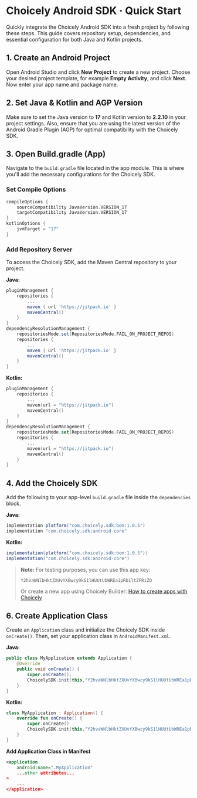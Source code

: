 # Choicely Android SDK · Quick Start

Quickly integrate the Choicely Android SDK into a fresh project by following these steps. This guide covers repository setup, dependencies, and essential configuration for both Java and Kotlin projects.

## 1. Create an Android Project

Open Android Studio and click **New Project** to create a new project. Choose your desired project template, for example **Empty Activity**, and click **Next**. Now enter your app name and package name.

## 2. Set Java & Kotlin and AGP Version

Make sure to set the Java version to **17** and Kotlin version to **2.2.10** in your project settings. Also, ensure that you are using the latest version of the Android Gradle Plugin (AGP) for optimal compatibility with the Choicely SDK.

## 3. Open Build.gradle (App)

Navigate to the `build.gradle` file located in the app module. This is where you'll add the necessary configurations for the Choicely SDK.

### Set Compile Options

```kotlin
compileOptions {
    sourceCompatibility JavaVersion.VERSION_17
    targetCompatibility JavaVersion.VERSION_17
}
kotlinOptions {
    jvmTarget = "17"
}
```

### Add Repository Server

To access the Choicely SDK, add the Maven Central repository to your project.

**Java:**

```groovy
pluginManagement {
    repositories {
        ...
        maven { url 'https://jitpack.io' }
        mavenCentral()
    }
}
dependencyResolutionManagement {
    repositoriesMode.set(RepositoriesMode.FAIL_ON_PROJECT_REPOS)
    repositories {
        ...
        maven { url 'https://jitpack.io' }
        mavenCentral()
    }
}
```

**Kotlin:**

```kotlin
pluginManagement {
    repositories {
        ...
        maven(url = "https://jitpack.io")
        mavenCentral()
    }
}
dependencyResolutionManagement {
    repositoriesMode.set(RepositoriesMode.FAIL_ON_PROJECT_REPOS)
    repositories {
        ...
        maven(url = "https://jitpack.io")
        mavenCentral()
    }
}
```

## 4. Add the Choicely SDK

Add the following to your app-level `build.gradle` file inside the `dependencies` block.

**Java:**

```groovy
implementation platform("com.choicely.sdk:bom:1.0.5")
implementation "com.choicely.sdk:android-core"
```

**Kotlin:**

```groovy
implementation(platform("com.choicely.sdk:bom:1.0.5"))
implementation("com.choicely.sdk:android-core")
```

> **Note:**
> For testing purposes, you can use this app key:
>
> ```
> Y2hvaWNlbHktZXUvYXBwcy9kS1lHUUtUbWREa1pRb1ltZFRiZQ
> ```
>
> Or create a new app using Choicely Builder: [How to create apps with Choicely](https://www.choicely.com/tutorials/how-to-create-apps-with-choicely-using-an-app-template)

## 6. Create Application Class

Create an `Application` class and initialize the Choicely SDK inside `onCreate()`. Then, set your application class in `AndroidManifest.xml`.

**Java:**

```java
public class MyApplication extends Application {
    @Override
    public void onCreate() {
        super.onCreate();
        ChoicelySDK.init(this,"Y2hvaWNlbHktZXUvYXBwcy9kS1lHUUtUbWREa1pRb1ltZFRiZQ");
    }
}
```

**Kotlin:**

```kotlin
class MyApplication : Application() {
    override fun onCreate() {
        super.onCreate()
        ChoicelySDK.init(this,"Y2hvaWNlbHktZXUvYXBwcy9kS1lHUUtUbWREa1pRb1ltZFRiZQ")
    }
}
```

**Add Application Class in Manifest**

```xml
<application
    android:name=".MyApplication"
    ...other attributes...
>
    ...
</application>
```

